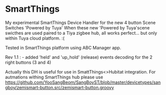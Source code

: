 # SmartThings

My experimental SmartThings Device Handler for the new 4 button Scene Switches 'Powered by Tuya'
When these new 'Powered by Tuya'scene swicthes are used paired to a Tiya zigbee hub, all works perfect... but only within Tuya cloud platform. :( 

Tested in SmartThings platform using ABC Manager app.

Rev 1.1 : - added 'held' and 'up_hold' (release) events decoding for the 2 right buttons (3 and 4)

Actually this DH is useful for use in SmattThings<>Hubitat integration.
For autmations withing SmartThings hub please use https://github.com/YooSangBeom/SangBoyST/blob/master/devicetypes/sangboy/zemismart-button.src/zemismart-button.groovy 

